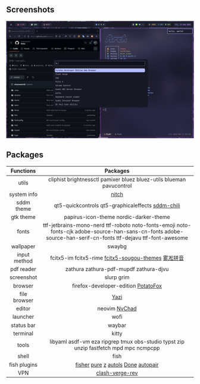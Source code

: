 ## Screenshots

![](./screenshots/fullscreen.png)

## Packages

<div align="center">

| Functions     | Packages                                                                           |
|:-------------:|:----------------------------------------------------------------------------------:|
| utils         | cliphist  brightnessctl  pamixer  bluez  bluez-utils  blueman  pavucontrol         |
| system info   | [nitch](https://github.com/ssleert/nitch)                                          |
| sddm theme    | qt5-quickcontrols  qt5-graphicaleffects  [sddm-chili](https://github.com/MarianArlt/sddm-chili) |
| gtk theme    | papirus-icon-theme nordic-darker-theme                                                               |
| fonts         | ttf-jetbrains-mono-nerd  ttf-roboto  noto-fonts-emoji  noto-fonts-cjk  adobe-source-han-sans-cn-fonts  adobe-source-han-serif-cn-fonts  ttf-dejavu ttf-font-awesome|
| wallpaper     | swaybg                                                                                |
| input method  | fcitx5-im  fcitx5-rime [fcitx5-sougou-themes](https://github.com/sxqsfun/fcitx5-sogou-themes)  [雾凇拼音](https://github.com/Mark24Code/rime-auto-deploy) |
| pdf reader    | zathura  zathura-pdf-mupdf  zathura-djvu                                           |
| screenshot    | slurp  grim                                                                        |
| browser       | firefox-developer-edition [PotatoFox](https://codeberg.org/awwpotato/PotatoFox)                                                                           |
| file browser  | [Yazi](https://github.com/sxyazi/yazi)                                             |
| editor        | neovim  [NvChad](https://nvchad.com/)                                              |
| launcher      | wofi                                                                               |
| status bar    | waybar                                                                        |
| terminal      | kitty                                                                        |
| tools         | libyaml asdf-vm eza ripgrep tmux obs-studio typst zip unzip fastfetch mpd mpc ncmpcpp|
| shell         | fish                                                                               |
| fish plugins  | [fisher](https://github.com/jorgebucaran/fisher)  [pure](https://github.com/pure-fish/pure)  [z](https://github.com/jethrokuan/z)  [autols](https://github.com/yuys13/autols.fish)  [Done](https://github.com/franciscolourenco/done)  [autopair](https://github.com/jorgebucaran/autopair.fish)|
| VPN           | [clash-verge-rev](https://github.com/clash-verge-rev/clash-verge-rev)              |

</div>
